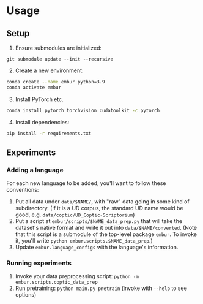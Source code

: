 # Usage

## Setup
1. Ensure submodules are initialized:

```
git submodule update --init --recursive
```

2. Create a new environment:

```bash
conda create --name embur python=3.9
conda activate embur
```

3. Install PyTorch etc. 
```bash
conda install pytorch torchvision cudatoolkit -c pytorch
```

4. Install dependencies:

```bash
pip install -r requirements.txt
```

## Experiments

### Adding a language
For each new language to be added, you'll want to follow these conventions:

1. Put all data under `data/$NAME/`, with "raw" data going in some kind of subdirectory. 
   (If it is a UD corpus, the standard UD name would be good, e.g. `data/coptic/UD_Coptic-Scriptorium`)
2. Put a script at `embur/scripts/$NAME_data_prep.py` that will take the dataset's native format and 
   write it out into `data/$NAME/converted`. 
   (Note that this script is a submodule of the top-level package `embur`.
   To invoke it, you'll write `python embur.scripts.$NAME_data_prep`.)
3. Update `embur.language_configs` with the language's information.   

### Running experiments

1. Invoke your data preprocessing script: `python -m embur.scripts.coptic_data_prep`
2. Run pretraining: `python main.py pretrain` (invoke with `--help` to see options)

